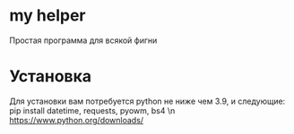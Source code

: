 # my helper
Простая программа для всякой фигни
# Установка
Для установки вам потребуется python не ниже чем 3.9, и следующие:
pip install datetime, requests, pyowm, bs4 \n
https://www.python.org/downloads/
